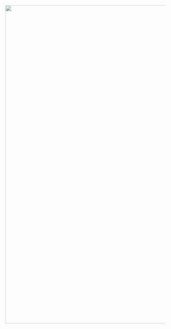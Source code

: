 <img src="https://github.com/dzhoshua/android-dev/assets/118795314/01b910af-ca89-47e4-9d10-9be64c3a74e3" width="1000px"/>

